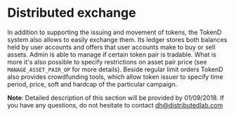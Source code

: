 # Distributed exchange

In addition to supporting the issuing and movement of tokens, the TokenD system also allows to easily exchange them. Its ledger stores both balances held by user accounts and offers that user accounts make to buy or sell assets. Admin is able to manage if certain token pair is tradable. What is more it's also possible to specify restrictions on asset pair price \(see `MANAGE_ASSET_PAIR_OP` for more details\). Beside regular limit orders TokenD also provides crowdfunding tools, which allow token issuer to specify time period, price, soft and hardcap of the particular campaign.

**Note**: Detailed description of this section will be provided by 01/09/2018. If you have any questions, do not hesitate to contact dh@distributedlab.com

